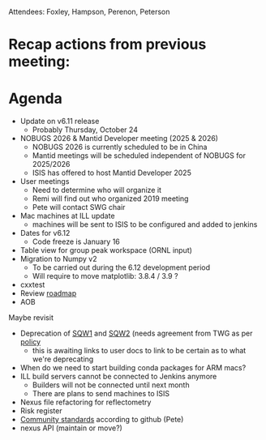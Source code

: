 Attendees: Foxley, Hampson, Perenon, Peterson

# Recap actions from previous meeting:

# Agenda
- Update on v6.11 release
  - Probably Thursday, October 24
- NOBUGS 2026 & Mantid Developer meeting (2025 & 2026)
  - NOBUGS 2026 is currently scheduled to be in China
  - Mantid meetings will be scheduled independent of NOBUGS for 2025/2026
  - ISIS has offered to host Mantid Developer 2025
- User meetings
  - Need to determine who will organize it
  - Remi will find out who organized 2019 meeting
  - Pete will contact SWG chair
- Mac machines at ILL update
  - machines will be sent to ISIS to be configured and added to jenkins
- Dates for v6.12
  - Code freeze is January 16
- Table view for group peak workspace (ORNL input)
- Migration to Numpy v2
  - To be carried out during the 6.12 development period
  - Will require to move matplotlib: 3.8.4 / 3.9 ?
- cxxtest
- Review [roadmap](https://github.com/orgs/mantidproject/projects/47/views/1)
- AOB

Maybe revisit
- Deprecation of [SQW1](https://docs.mantidproject.org/nightly/algorithms/SofQWCentre-v1.html) and [SQW2](https://docs.mantidproject.org/nightly/algorithms/SofQWPolygon-v1.html) (needs agreement from TWG as per [policy](https://docs.mantidproject.org/nightly/deprecation.html)
  - this is awaiting links to user docs to link to be certain as to what we're deprecating
- When do we need to start building conda packages for ARM macs?
- ILL build servers cannot be connected to Jenkins anymore
  - Builders will not be connected until next month
  - There are plans to send machines to ISIS
- Nexus file refactoring for reflectometry
- Risk register
- [Community standards](https://github.com/mantidproject/mantid/community) according to github (Pete)
- nexus API (maintain or move?)
